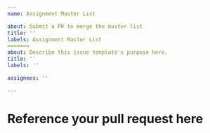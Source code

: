 ```yaml
---
name: Assignment Master List

about: Submit a PR to merge the master list
title: ''
labels: Assignment Master List
=======
about: Describe this issue template's purpose here.
title: ''
labels: ''

assignees: ''

---
```



Reference your pull request here
=======


